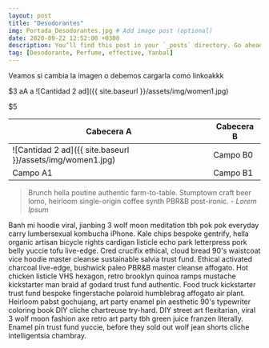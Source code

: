 ```yaml
---
layout: post
title: "Desodorantes"
img: Portada_Desodorantes.jpg # Add image post (optional)
date: 2020-09-22 12:52:00 +0300
description: You’ll find this post in your `_posts` directory. Go ahead and edit it and re-build the site to see your changes. # Add post description (optional)
tag: [Desodorante, Perfume, effective, Yanbal]
---
```

Veamos si cambia la imagen o debemos cargarla como linkoakkk

$3
aA
a
![Cantidad 2 ad]({{ site.baseurl }}/assets/img/women1.jpg)

$5

| Cabecera A | Cabecera B |
| ---------- | ---------- |
| ![Cantidad 2 ad]({{ site.baseurl }}/assets/img/women1.jpg) | Campo B0   |
| Campo A1   | Campo B1   |

> Brunch hella poutine authentic farm-to-table. Stumptown craft beer lomo, heirloom single-origin coffee synth PBR&B post-ironic. <cite>- Lorem Ipsum</cite>

Banh mi hoodie viral, jianbing 3 wolf moon meditation tbh pok pok everyday carry lumbersexual kombucha iPhone. Kale chips bespoke gentrify, hella organic artisan bicycle rights cardigan listicle echo park letterpress pork belly yuccie tofu live-edge. Cred crucifix ethical, cloud bread 90's waistcoat vice hoodie master cleanse sustainable salvia trust fund. Ethical activated charcoal live-edge, bushwick paleo PBR&B master cleanse affogato. Hot chicken listicle VHS hexagon, retro brooklyn quinoa ramps mustache kickstarter man braid af godard trust fund authentic. Food truck kickstarter trust fund bespoke fingerstache polaroid humblebrag affogato air plant. Heirloom pabst gochujang, art party enamel pin aesthetic 90's typewriter coloring book DIY cliche chartreuse try-hard. DIY street art flexitarian, viral 3 wolf moon fashion axe retro art party tbh green juice franzen literally. Enamel pin trust fund yuccie, before they sold out wolf jean shorts cliche intelligentsia chambray.
